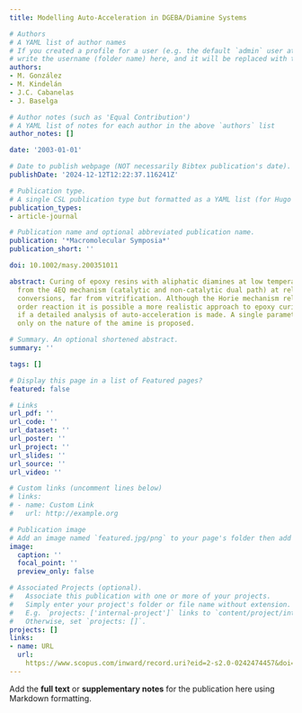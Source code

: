 ```yaml
---
title: Modelling Auto-Acceleration in DGEBA/Diamine Systems

# Authors
# A YAML list of author names
# If you created a profile for a user (e.g. the default `admin` user at `content/authors/admin/`), 
# write the username (folder name) here, and it will be replaced with their full name and linked to their profile.
authors:
- M. González
- M. Kindelán
- J.C. Cabanelas
- J. Baselga

# Author notes (such as 'Equal Contribution')
# A YAML list of notes for each author in the above `authors` list
author_notes: []

date: '2003-01-01'

# Date to publish webpage (NOT necessarily Bibtex publication's date).
publishDate: '2024-12-12T12:22:37.116241Z'

# Publication type.
# A single CSL publication type but formatted as a YAML list (for Hugo requirements).
publication_types:
- article-journal

# Publication name and optional abbreviated publication name.
publication: '*Macromolecular Symposia*'
publication_short: ''

doi: 10.1002/masy.200351011

abstract: Curing of epoxy resins with aliphatic diamines at low temperatures deviates
  from the 4EQ mechanism (catalytic and non-catalytic dual path) at relatively low
  conversions, far from vitrification. Although the Horie mechanism relies on a third
  order reaction it is possible a more realistic approach to epoxy curing kinetics
  if a detailed analysis of auto-acceleration is made. A single parameter dependent
  only on the nature of the amine is proposed.

# Summary. An optional shortened abstract.
summary: ''

tags: []

# Display this page in a list of Featured pages?
featured: false

# Links
url_pdf: ''
url_code: ''
url_dataset: ''
url_poster: ''
url_project: ''
url_slides: ''
url_source: ''
url_video: ''

# Custom links (uncomment lines below)
# links:
# - name: Custom Link
#   url: http://example.org

# Publication image
# Add an image named `featured.jpg/png` to your page's folder then add a caption below.
image:
  caption: ''
  focal_point: ''
  preview_only: false

# Associated Projects (optional).
#   Associate this publication with one or more of your projects.
#   Simply enter your project's folder or file name without extension.
#   E.g. `projects: ['internal-project']` links to `content/project/internal-project/index.md`.
#   Otherwise, set `projects: []`.
projects: []
links:
- name: URL
  url: 
    https://www.scopus.com/inward/record.uri?eid=2-s2.0-0242474457&doi=10.1002%2fmasy.200351011&partnerID=40&md5=676fcd0d4e22b4dc2147c37d1c0b8b2b
---
```


Add the **full text** or **supplementary notes** for the publication here using Markdown formatting.
